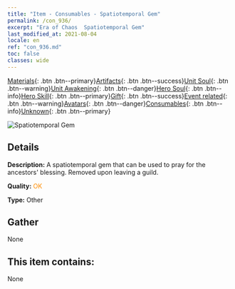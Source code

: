 ```yaml
---
title: "Item - Consumables - Spatiotemporal Gem"
permalink: /con_936/
excerpt: "Era of Chaos  Spatiotemporal Gem"
last_modified_at: 2021-08-04
locale: en
ref: "con_936.md"
toc: false
classes: wide
---
```

 [Materials](/Items/){: .btn .btn--primary}[Artifacts](/Items/Artifacts/){: .btn .btn--success}[Unit Soul](/Items/UnitSoul/){: .btn .btn--warning}[Unit Awakening](/Items/UnitAwakening/){: .btn .btn--danger}[Hero Soul](/Items/HeroSoul/){: .btn .btn--info}[Hero Skill](/Items/HeroSkill/){: .btn .btn--primary}[Gift](/Items/Gift/){: .btn .btn--success}[Event related](/Items/Events/){: .btn .btn--warning}[Avatars](/Items/Avatars/){: .btn .btn--danger}[Consumables](/Items/Consumables/){: .btn .btn--info}[Unknown](/Items/Unknown/){: .btn .btn--primary}

 ![Spatiotemporal Gem](/images/t/i_40024.png)

## Details
 **Description:** A spatiotemporal gem that can be used to pray for the ancestors' blessing. Removed upon leaving a guild.

 **Quality:** <span style="color: #FF8C00">OK</span>

 **Type:** Other

## Gather

  None

## This item contains:

  None

